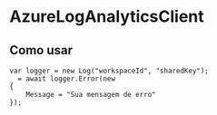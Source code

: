 # AzureLogAnalyticsClient

## Como usar

```
var logger = new Log("workspaceId", "sharedKey");
_ = await logger.Error(new
{
    Message = "Sua mensagem de erro"
});
```

